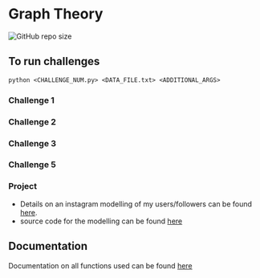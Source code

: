 # Graph Theory
![GitHub repo size](https://img.shields.io/github/repo-size/ThomasLee94/graph_challenges.svg?style=plastic)

## To run challenges

```
python <CHALLENGE_NUM.py> <DATA_FILE.txt> <ADDITIONAL_ARGS>
```

### Challenge 1

### Challenge 2

### Challenge 3

### Challenge 5

### Project
- Details on an instagram modelling of my users/followers can be found [here](PROJECT.md).
- source code for the modelling can be found [here](PROJECT.py)

## Documentation

Documentation on all functions used can be found [here](docs.md)